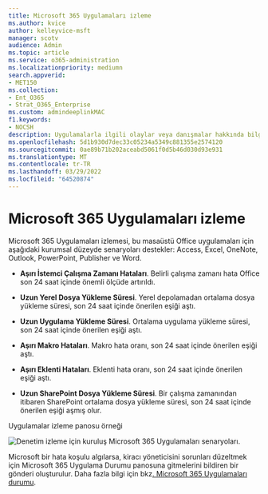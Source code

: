```yaml
---
title: Microsoft 365 Uygulamaları izleme
ms.author: kvice
author: kelleyvice-msft
manager: scotv
audience: Admin
ms.topic: article
ms.service: o365-administration
ms.localizationpriority: mediumn
search.appverid:
- MET150
ms.collection:
- Ent_O365
- Strat_O365_Enterprise
ms.custom: admindeeplinkMAC
f1.keywords:
- NOCSH
description: Uygulamalarla ilgili olaylar veya danışmalar hakkında bilgi için Uygulamalar izleme Microsoft 365 Uygulamaları.
ms.openlocfilehash: 5d1b930d7dec33c05234a5349c881355e2574120
ms.sourcegitcommit: 0ae89b71b202aceabd5061f0d5b46d030d93e931
ms.translationtype: MT
ms.contentlocale: tr-TR
ms.lasthandoff: 03/29/2022
ms.locfileid: "64520874"
---
```

# <a name="microsoft-365-apps-monitoring"></a>Microsoft 365 Uygulamaları izleme

Microsoft 365 Uygulamaları izlemesi, bu masaüstü Office uygulamaları için aşağıdaki kurumsal düzeyde senaryoları destekler: Access, Excel, OneNote, Outlook, PowerPoint, Publisher ve Word.

- **Aşırı İstemci Çalışma Zamanı Hataları**. Belirli çalışma zamanı hata Office son 24 saat içinde önemli ölçüde artırıldı.

- **Uzun Yerel Dosya Yükleme Süresi**. Yerel depolamadan ortalama dosya yükleme süresi, son 24 saat içinde önerilen eşiği aştı.

- **Uzun Uygulama Yükleme Süresi**. Ortalama uygulama yükleme süresi, son 24 saat içinde önerilen eşiği aştı.

- **Aşırı Makro Hataları**. Makro hata oranı, son 24 saat içinde önerilen eşiği aştı.

- **Aşırı Eklenti Hataları**. Eklenti hata oranı, son 24 saat içinde önerilen eşiği aştı.

- **Uzun SharePoint Dosya Yükleme Süresi**. Bir çalışma zamanından itibaren SharePoint ortalama dosya yükleme süresi, son 24 saat içinde önerilen eşiği aşmış olur.

Uygulamalar izleme panosu örneği

![Denetim izleme için kuruluş Microsoft 365 Uygulamaları senaryoları.](../media/microsoft-365-exchange-monitoring/M365AppsMonitoring1.png)

Microsoft bir hata koşulu algılarsa, kiracı yöneticisini sorunları düzeltmek için Microsoft 365 Uygulama Durumu panosuna gitmelerini bildiren bir gönderi oluşturulur. Daha fazla bilgi için bkz[. Microsoft 365 Uygulamaları durumu](/deployoffice/admincenter/microsoft-365-apps-health).
